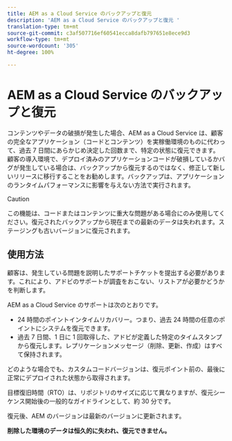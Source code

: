 ```yaml
---
title: AEM as a Cloud Service のバックアップと復元
description: 'AEM as a Cloud Service のバックアップと復元 '
translation-type: tm+mt
source-git-commit: c3af507716ef60541ecca8dafb797651e8ece9d3
workflow-type: tm+mt
source-wordcount: '305'
ht-degree: 100%

---
```



# AEM as a Cloud Service のバックアップと復元

コンテンツやデータの破損が発生した場合、AEM as a Cloud Service は、顧客の完全なアプリケーション（コードとコンテンツ）を実稼働環境のものに代わって、過去 7 日間にあらかじめ決定した回数まで、特定の状態に復元できます。
顧客の導入環境で、デプロイ済みのアプリケーションコードが破損しているかバグが発生している場合は、バックアップから復元するのではなく、修正して新しいリリースに移行することをお勧めします。バックアップは、アプリケーションのランタイムパフォーマンスに影響を与えない方法で実行されます。

>[!CAUTION]
>
>この機能は、コードまたはコンテンツに重大な問題がある場合にのみ使用してください。復元されたバックアップから現在までの最新のデータは失われます。ステージングも古いバージョンに復元されます。

## 使用方法

顧客は、発生している問題を説明したサポートチケットを提出する必要があります。これにより、アドビのサポートが調査をおこない、リストアが必要かどうかを判断します。

AEM as a Cloud Service のサポートは次のとおりです。

* 24 時間のポイントインタイムリカバリー。つまり、過去 24 時間の任意のポイントにシステムを復元できます。
* 過去 7 日間、1 日に 1 回取得した、アドビが定義した特定のタイムスタンプから復元します。レプリケーションメッセージ（削除、更新、作成）はすべて保持されます。

どのような場合でも、カスタムコードバージョンは、復元ポイント前の、最後に正常にデプロイされた状態から取得されます。

目標復旧時間（RTO）は、リポジトリのサイズに応じて異なりますが、復元シーケンス開始後の一般的なガイドラインとして、約 30 分です。

復元後、AEM のバージョンは最新のバージョンに更新されます。

**削除した環境のデータは恒久的に失われ、復元できません。**
